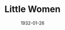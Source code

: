 ---
title: Little Women
date: 1932-01-26
opening_date: 1932-01-26
closing_date:
layout: productions
playbill:
Theatre: Theatre Jacksonville
cast:
- Amy: Agatha Smith
- Hannah Mullett: Anne C. Lalor
- Laurie: Carl Cesery
- Jo: Dorothy McKinnon
- Meg: Edith Simmons
- Professor Bhaer: Edward Goodman
- Mrs. March: Gertrude F. Jacobi
- Mr. March: Isaac Peiser
- Mr. Laurence: Joseph Byrnes
- Aunt March: Marguerite Culp
- Beth: Mary Keen
- John Brooke: Stokes Perry
crew:
- Director: Philip Devlin
- Costumes: Will Louis
- Staging: Anne C. Lalor
understudies:
orchestra:
---